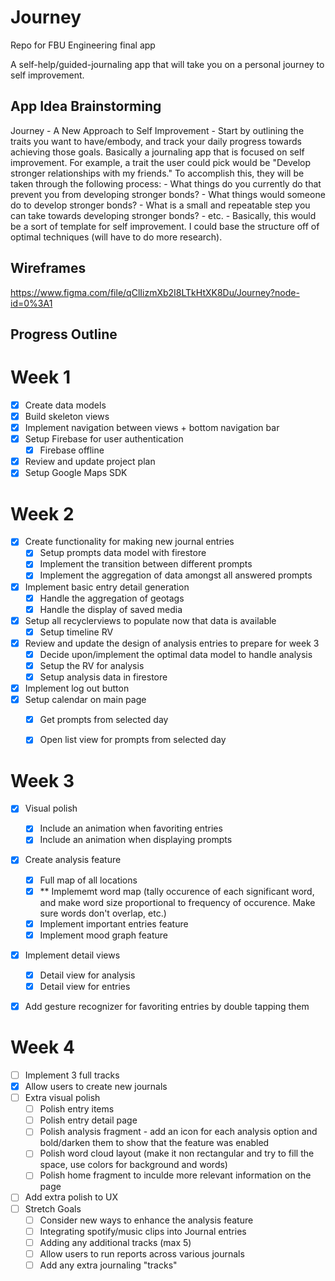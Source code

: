 # Journey
Repo for FBU Engineering final app

A self-help/guided-journaling app that will take you on a personal journey to self improvement.


## App Idea Brainstorming
Journey - A New Approach to Self Improvement
    - Start by outlining the traits you want to have/embody, and track your daily progress towards achieving those goals. Basically a journaling app that is focused on self improvement. For example, a trait the user could pick would be "Develop stronger relationships with my friends." To accomplish this, they will be taken through the following process:
        - What things do you currently do that prevent you from developing stronger bonds?
        - What things would someone do to develop stronger bonds?
        - What is a small and repeatable step you can take towards developing stronger bonds?
        - etc.
    - Basically, this would be a sort of template for self improvement. I could base the structure off of optimal techniques (will have to do more research).
   
   
## Wireframes

https://www.figma.com/file/qClIizmXb2I8LTkHtXK8Du/Journey?node-id=0%3A1

## Progress Outline

# Week 1
- [X] Create data models
- [X] Build skeleton views
- [X] Implement navigation between views + bottom navigation bar
- [X] Setup Firebase for user authentication
    - [X] Firebase offline
- [X] Review and update project plan
- [X] Setup Google Maps SDK

# Week 2
- [X] Create functionality for making new journal entries
    - [X] Setup prompts data model with firestore
    - [X] Implement the transition between different prompts
    - [X] Implement the aggregation of data amongst all answered prompts
- [X] Implement basic entry detail generation
    - [X] Handle the aggregation of geotags
    - [X] Handle the display of saved media
- [X] Setup all recyclerviews to populate now that data is available
    - [X] Setup timeline RV
- [X] Review and update the design of analysis entries to prepare for week 3
    - [X] Decide upon/implement the optimal data model to handle analysis
    - [X] Setup the RV for analysis
    - [X] Setup analysis data in firestore
- [X] Implement log out button
- [X] Setup calendar on main page
    - [X] Get prompts from selected day
    - [X] Open list view for prompts from selected day


# Week 3
- [X] Visual polish
    - [X] Include an animation when favoriting entries
    - [X] Include an animation when displaying prompts
- [X] Create analysis feature
    - [X] Full map of all locations
    - [X] ** Implememt word map (tally occurence of each significant word, and make word size proportional to frequency of occurence. Make sure words don't overlap, etc.)
    - [X] Implement important entries feature
    - [X] Implement mood graph feature
- [X] Implement detail views
    - [X] Detail view for analysis
    - [X] Detail view for entries
- [X] Add gesture recognizer for favoriting entries by double tapping them


# Week 4
- [ ] Implement 3 full tracks
- [X] Allow users to create new journals
- [ ] Extra visual polish
    - [ ] Polish entry items
    - [ ] Polish entry detail page
    - [ ] Polish analysis fragment - add an icon for each analysis option and bold/darken them to show that the feature was enabled
    - [ ] Polish word cloud layout (make it non rectangular and try to fill the space, use colors for background and words)
    - [ ] Polish home fragment to inculde more relevant information on the page
- [ ] Add extra polish to UX
- [ ] Stretch Goals
    - [ ] Consider new ways to enhance the analysis feature
    - [ ] Integrating spotify/music clips into Journal entries
    - [ ] Adding any additional tracks (max 5)
    - [ ] Allow users to run reports across various journals
    - [ ] Add any extra journaling "tracks"
